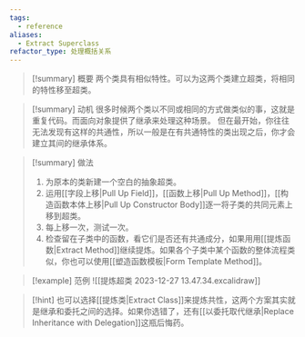 ```yaml
---
tags:
  - reference
aliases:
  - Extract Superclass
refactor_type: 处理概括关系
---
```

> [!summary] 概要
> 两个类具有相似特性。可以为这两个类建立超类，将相同的特性移至超类。

> [!summary] 动机
> 很多时候两个类以不同或相同的方式做类似的事，这就是重复代码。而面向对象提供了继承来处理这种场景。
> 但在最开始，你往往无法发现有这样的共通性，所以一般是在有共通特性的类出现之后，你才会建立其间的继承体系。

> [!summary] 做法
> 1. 为原本的类新建一个空白的抽象超类。
> 2. 运用[[字段上移|Pull Up Field]]，[[函数上移|Pull Up Method]]，[[构造函数本体上移|Pull Up Constructor Body]]逐一将子类的共同元素上移到超类。
> 3. 每上移一次，测试一次。
> 4. 检查留在子类中的函数，看它们是否还有共通成分，如果用用[[提炼函数|Extract Method]]继续提炼。如果各个子类中某个函数的整体流程类似，你也可以使用[[塑造函数模板|Form Template Method]]。

> [!example] 范例
> ![[提炼超类 2023-12-27 13.47.34.excalidraw]]

> [!hint]
> 也可以选择[[提炼类|Extract Class]]来提炼共性，这两个方案其实就是继承和委托之间的选择。如果你选错了，还有[[以委托取代继承|Replace Inheritance with Delegation]]这瓶后悔药。